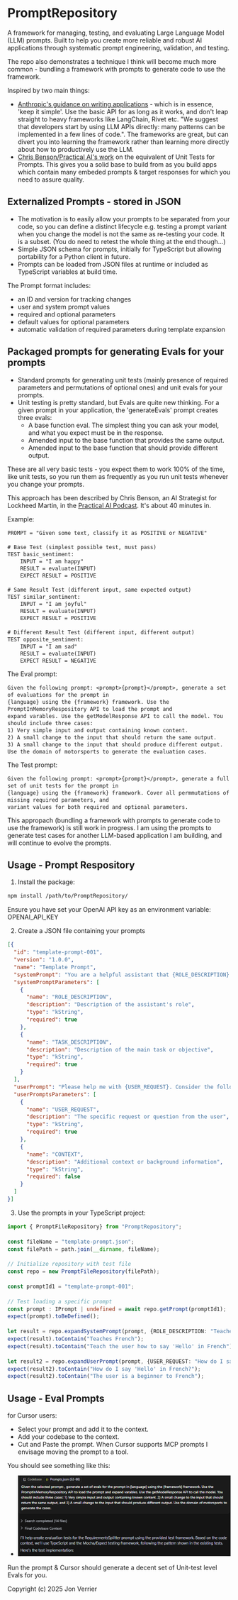 # PromptRepository

A framework for managing, testing, and evaluating Large Language Model (LLM) prompts. Built to help you create more reliable and robust AI applications through systematic prompt engineering, validation, and testing.

The repo also demonstrates a technique I think will become much more common - bundling a framework with prompts to generate code to use the framework.

Inspired by two main things:
- [Anthropic's guidance on writing applications](https://www.anthropic.com/engineering/building-effective-agents) - which is in essence, 'keep it simple'. Use the basic API for as long as it works, and don't leap straight to heavy frameworks like LangChain, Rivet etc. "We suggest that developers start by using LLM APIs directly: many patterns can be implemented in a few lines of code.". The frameworks are great, but can divert you into learning the framework rather than learning more directly about how to productively use the LLM. 
- [Chris Benson/Practical AI's work](https://practicalai.fm/295) on the equivalent of Unit Tests for Prompts. This gives you a solid base to build from as you build apps which contain many embeded prompts & target responses for which you need to assure quality.

## Externalized Prompts - stored in JSON

- The motivation is to easily allow your prompts to be separated from your code, so you can define a distinct lifecycle e.g. testing a prompt variant when you change the model is not the same as re-testing your code. It is a subset. (You do need to retest the whole thing at the end though...)
- Simple JSON schema for prompts, initially for TypeScript but allowing portability for a Python client in future.
- Prompts can be loaded from JSON files at runtime or included as TypeScript variables at build time.

The Prompt format includes:
- an ID and version for tracking changes
- user and system prompt values
- required and optional parameters
- default values for optional parameters
- automatic validation of required parameters during template expansion

## Packaged prompts for generating Evals for your prompts

- Standard prompts for generating unit tests (mainly presence of required parameters and permutations of optional ones) and unit evals for your prompts.
- Unit testing is pretty standard, but Evals are quite new thinking. For a given prompt in your application, the 'generateEvals' prompt creates three evals:
   - A base function eval. The simplest thing you can ask your model, and what you expect must be in the response.
   - Amended input to the base function that provides the same output.
   - Amended input to the base function that should provide different output.

These are all very basic tests - you expect them to work 100% of the time, like unit tests, so you run them as frequently as you run unit tests whenever you change your prompts.

This approach has been described by Chris Benson, an AI Strategist for Lockheed Martin, in the [Practical AI Podcast](https://practicalai.fm/295). It's about 40 minutes in.

Example:
```code
PROMPT = "Given some text, classify it as POSITIVE or NEGATIVE"

# Base Test (simplest possible test, must pass)
TEST basic_sentiment:
    INPUT = "I am happy"
    RESULT = evaluate(INPUT)
    EXPECT RESULT = POSITIVE

# Same Result Test (different input, same expected output)
TEST similar_sentiment:
    INPUT = "I am joyful"
    RESULT = evaluate(INPUT)
    EXPECT RESULT = POSITIVE

# Different Result Test (different input, different output)
TEST opposite_sentiment:
    INPUT = "I am sad"
    RESULT = evaluate(INPUT)
    EXPECT RESULT = NEGATIVE
``` 

The Eval prompt:
```code
Given the following prompt: <prompt>{prompt}</prompt>, generate a set of evaluations for the prompt in
{language} using the {framework} framework. Use the PromptInMemoryRespository API to load the prompt and
expand varables. Use the getModelResponse API to call the model. You should include three cases:
1) Very simple input and output containing known content.
2) A small change to the input that should return the same output.
3) A small change to the input that should produce different output.
Use the domain of motorsports to generate the evaluation cases.
``` 

The Test prompt:
```code
Given the following prompt: <prompt>{prompt}</prompt>, generate a full set of unit tests for the prompt in
{language} using the {framework} framework. Cover all permmutations of missing required parameters, and
variant values for both required and optional parameters.
``` 

This appropach (bundling a framework with prompts to generate code to use the framework) is still work in progress. I am using the prompts to generate test cases for another LLM-based application I am building, and will continue to evolve the prompts. 

## Usage - Prompt Respository

1. Install the package:

```bash
npm install /path/to/PromptRepository/
``` 

Ensure you have set your OpenAI API key as an environment variable: OPENAI_API_KEY


2. Create a JSON file containing your prompts

```json
[{
  "id": "template-prompt-001",
  "version": "1.0.0",
  "name": "Template Prompt",
  "systemPrompt": "You are a helpful assistant that {ROLE_DESCRIPTION}. Your task is to {TASK_DESCRIPTION}.",
  "systemPromptParameters": [
    {
      "name": "ROLE_DESCRIPTION",
      "description": "Description of the assistant's role",
      "type": "kString",
      "required": true
    },
    {
      "name": "TASK_DESCRIPTION",
      "description": "Description of the main task or objective",
      "type": "kString",
      "required": true
    }
  ],
  "userPrompt": "Please help me with {USER_REQUEST}. Consider the following context: {CONTEXT}",
  "userPromptsParameters": [
    {
      "name": "USER_REQUEST",
      "description": "The specific request or question from the user",
      "type": "kString",
      "required": true
    },
    {
      "name": "CONTEXT",
      "description": "Additional context or background information",
      "type": "kString",
      "required": false
    }
  ]
}]
``` 

3. Use the prompts in your TypeScript project:

```typescript
import { PromptFileRepository} from "PromptRepository";

const fileName = "template-prompt.json";
const filePath = path.join(__dirname, fileName);

// Initialize repository with test file
const repo = new PromptFileRepository(filePath);

const promptId1 = "template-prompt-001";

// Test loading a specific prompt
const prompt : IPrompt | undefined = await repo.getPrompt(promptId1);
expect(prompt).toBeDefined();

let result = repo.expandSystemPrompt(prompt, {ROLE_DESCRIPTION: "Teaches French", TASK_DESCRIPTION: "Teach the user how to say 'Hello' in French"});
expect(result).toContain("Teaches French");
expect(result).toContain("Teach the user how to say 'Hello' in French");

let result2 = repo.expandUserPrompt(prompt, {USER_REQUEST: "How do I say 'Hello' in French?", CONTEXT: "The user is a beginner to French"});
expect(result2).toContain("How do I say 'Hello' in French?");
expect(result2).toContain("The user is a beginner to French");
``` 

## Usage - Eval Prompts

for Cursor users:
- Select your prompt and add it to the context.
- Add your codebase to the context.
- Cut and Paste the prompt. When Cursor supports MCP prompts I envisage moving the prompt to a tool. 

You should see something like this: 
- ![Cursor Example](Cursor-Prompt-Example.PNG)

Run the prompt & Cursor should generate a decent set of Unit-test level Evals for you. 


Copyright (c) 2025 Jon Verrier




